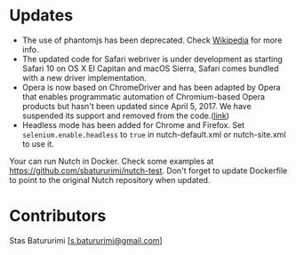 <!--
 Licensed to the Apache Software Foundation (ASF) under one or more
 contributor license agreements.  See the NOTICE file distributed with
 this work for additional information regarding copyright ownership.
 The ASF licenses this file to You under the Apache License, Version 2.0
 (the "License"); you may not use this file except in compliance with
 the License.  You may obtain a copy of the License at

     http://www.apache.org/licenses/LICENSE-2.0

 Unless required by applicable law or agreed to in writing, software
 distributed under the License is distributed on an "AS IS" BASIS,
 WITHOUT WARRANTIES OR CONDITIONS OF ANY KIND, either express or implied.
 See the License for the specific language governing permissions and
 limitations under the License.
-->

# Updates
* The use of phantomjs has been deprecated. Check [Wikipedia](https://en.wikipedia.org/wiki/PhantomJS) for more info.
* The updated code for Safari webriver is under development as starting Safari 10 on OS X El Capitan and macOS Sierra, Safari comes bundled with a new driver implementation.
* Opera is now based on ChromeDriver and has been adapted by Opera that enables programmatic automation of Chromium-based Opera products but hasn't been updated since April 5, 2017. We have suspended its support and removed from the code.([link](https://github.com/operasoftware/operachromiumdriver)) 
* Headless mode has been added for Chrome and Firefox. Set `selenium.enable.headless` to `true` in nutch-default.xml or nutch-site.xml to use it.


Your can run Nutch in Docker.  Check  some examples at https://github.com/sbatururimi/nutch-test.
Don't forget to update Dockerfile to point to the original Nutch repository when updated.

# Contributors
Stas Batururimi [s.batururimi@gmail.com]

